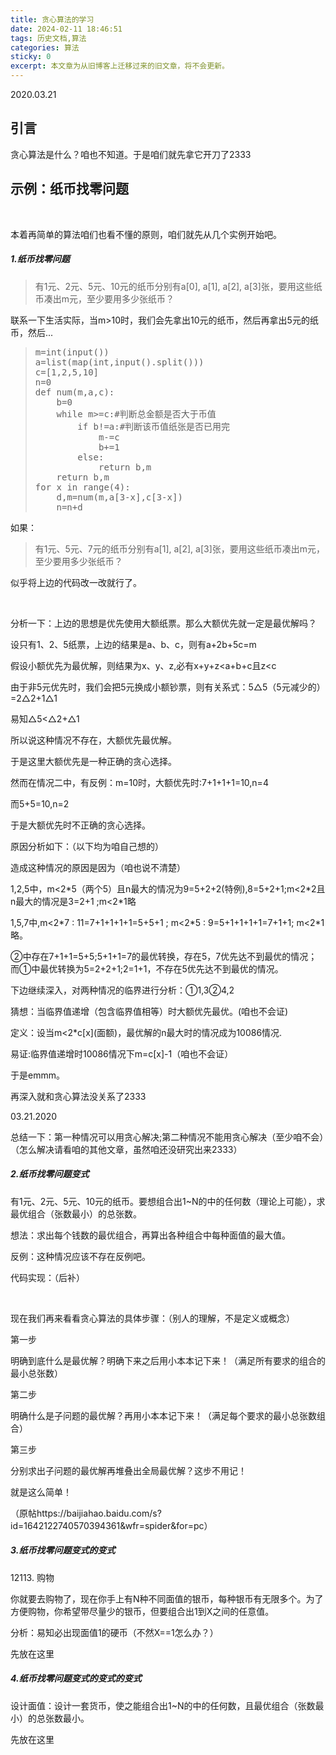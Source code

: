 ```yaml
---
title: 贪心算法的学习
date: 2024-02-11 18:46:51
tags: 历史文档,算法
categories: 算法
sticky: 0
excerpt: 本文章为从旧博客上迁移过来的旧文章，将不会更新。
---
```

2020.03.21
<div class="kratos-post-content">
            <h2 class="title-h2">引言</h2>
<p>贪心算法是什么？咱也不知道。于是咱们就先拿它开刀了2333</p>
<h2 class="title-h2">示例：纸币找零问题</h2>
<p>&nbsp;</p>
<p>本着再简单的算法咱们也看不懂的原则，咱们就先从几个实例开始吧。</p>
<div class="xControl">
<div class="xHeading">
<div class="xIcon"><i class="fa fa-plus"></i></div>
<h5>1.纸币找零问题</h5>
</div>
<div class="xContent">
<div class="inner">
<blockquote><p>有1元、2元、5元、10元的纸币分别有a[0], a[1], a[2], a[3]张，要用这些纸币凑出m元，至少要用多少张纸币？</p></blockquote>
<p>联系一下生活实际，当m&gt;10时，我们会先拿出10元的纸币，然后再拿出5元的纸币，然后...</p>
<blockquote>
<pre class="ql-syntax" spellcheck="false">m=int(input())
a=list(map(int,input().split()))
c=[<span class="hljs-number">1</span>,<span class="hljs-number">2</span>,<span class="hljs-number">5</span>,<span class="hljs-number">10</span>]
n=<span class="hljs-number">0</span>
<span class="hljs-function"><span class="hljs-keyword">def</span> <span class="hljs-title">num</span><span class="hljs-params">(m,a,c)</span>:</span>
    b=<span class="hljs-number">0</span>
    <span class="hljs-keyword">while</span> m&gt;=c:<span class="hljs-comment">#判断总金额是否大于币值</span>
        <span class="hljs-keyword">if</span> b!=a:<span class="hljs-comment">#判断该币值纸张是否已用完</span>
            m-=c
            b+=<span class="hljs-number">1</span>
        <span class="hljs-keyword">else</span>:
            <span class="hljs-keyword">return</span> b,m
    <span class="hljs-keyword">return</span> b,m
<span class="hljs-keyword">for</span> x <span class="hljs-keyword">in</span> range(<span class="hljs-number">4</span>):
    d,m=num(m,a[<span class="hljs-number">3</span>-x],c[<span class="hljs-number">3</span>-x])
    n=n+d
</pre>
</blockquote>
<p>如果：</p>
<blockquote><p>有1元、5元、7元的纸币分别有a[1], a[2], a[3]张，要用这些纸币凑出m元，至少要用多少张纸币？</p></blockquote>
<p>似乎将上边的代码改一改就行了。</p>
<p>&nbsp;</p>
<p>分析一下：上边的思想是优先使用大额纸票。那么大额优先就一定是最优解吗？</p>
<p>设只有1、2、5纸票，上边的结果是a、b、c，则有a+2b+5c=m</p>
<p>假设小额优先为最优解，则结果为x、y、z,必有x+y+z&lt;a+b+c且z&lt;c</p>
<p>由于非5元优先时，我们会把5元换成小额钞票，则有关系式：5△5（5元减少的）=2△2+1△1</p>
<p>易知△5&lt;△2+△1</p>
<p>所以说这种情况不存在，大额优先最优解。</p>
<p>于是这里大额优先是一种正确的贪心选择。</p>
<p>然而在情况二中，有反例：m=10时，大额优先时:7+1+1+1=10,n=4</p>
<p>而5+5=10,n=2</p>
<p>于是大额优先时不正确的贪心选择。</p>
<p>原因分析如下：（以下均为咱自己想的）</p>
<p>造成这种情况的原因是因为（咱也说不清楚）</p>
<p>1,2,5中，m&lt;2*5（两个5）且n最大的情况为9=5+2+2(特例),8=5+2+1;m&lt;2*2且n最大的情况是3=2+1 ;m&lt;2*1略</p>
<p>1,5,7中,m&lt;2*7  : 11=7+1+1+1+1=5+5+1   ;    m&lt;2*5  :  9=5+1+1+1+1=7+1+1;    m&lt;2*1略。</p>
<p>②中存在7+1+1=5+5;5+1+1=7的最优转换，存在5，7优先达不到最优的情况；而①中最优转换为5=2+2+1;2=1+1，不存在5优先达不到最优的情况。</p>
<p>下边继续深入，对两种情况的临界进行分析：①1,3②4,2</p>
<p>猜想：当临界值递增（包含临界值相等）时大额优先最优。(咱也不会证)</p>
<p>定义：设当m&lt;2*c[x](面额)，最优解的n最大时的情况成为10086情况.</p>
<p>易证:临界值递增时10086情况下m=c[x]-1（咱也不会证）</p>
<p>于是emmm。</p>
<p>再深入就和贪心算法没关系了2333</p>
<p>03.21.2020</p>
<p>总结一下：第一种情况可以用贪心解决;第二种情况不能用贪心解决（至少咱不会）（怎么解决请看咱的其他文章，虽然咱还没研究出来2333）</p>
</div>
</div>
</div>
<div class="xControl">
<div class="xHeading">
<div class="xIcon"><i class="fa fa-plus"></i></div>
<h5>2.纸币找零问题变式</h5>
</div>
<div class="xContent">
<div class="inner">
<p>有1元、2元、5元、10元的纸币。要想组合出1~N的中的任何数（理论上可能），求最优组合（张数最小）的总张数。</p>
<p>想法：求出每个钱数的最优组合，再算出各种组合中每种面值的最大值。</p>
<p>反例：这种情况应该不存在反例吧。</p>
<p>代码实现：（后补）</p>
<p>&nbsp;</p>
<p>现在我们再来看看贪心算法的具体步骤：（别人的理解，不是定义或概念）</p>
<p><span class="bjh-p">第一步</span></p>
<p><span class="bjh-p">明确到底什么是最优解？明确下来之后用小本本记下来！（满足所有要求的组合的最小总张数）</span></p>
<p><span class="bjh-p">第二步</span></p>
<p><span class="bjh-p">明确什么是子问题的最优解？再用小本本记下来！（满足每个要求的最小总张数组合）</span></p>
<p><span class="bjh-p">第三步</span></p>
<p><span class="bjh-p">分别求出子问题的最优解再堆叠出全局最优解？这步不用记！</span></p>
<p><span class="bjh-p">就是这么简单！</span></p>
<p>（原帖https://baijiahao.baidu.com/s?id=1642122740570394361&amp;wfr=spider&amp;for=pc）</p>
</div>
</div>
</div>
<div class="xControl">
<div class="xHeading">
<div class="xIcon"><i class="fa fa-plus"></i></div>
<h5>3.纸币找零问题变式的变式</h5>
</div>
<div class="xContent">
<div class="inner">
<p>12113. 购物</p>
<p>你就要去购物了，现在你手上有N种不同面值的银币，每种银币有无限多个。为了方便购物，你希望带尽量少的银币，但要组合出1到X之间的任意值。</p>
<p>分析：易知必出现面值1的硬币（不然X==1怎么办？）</p>
<p>先放在这里</p>
</div>
</div>
</div>
<div class="xControl">
<div class="xHeading">
<div class="xIcon"><i class="fa fa-plus"></i></div>
<h5>4.纸币找零问题变式的变式的变式</h5>
</div>
<div class="xContent">
<div class="inner">
<p>设计面值：设计一套货币，使之能组合出1~N的中的任何数，且最优组合（张数最小）的总张数最小。</p>
<p>先放在这里</p>
</div>
</div>
</div>
<p>&nbsp;</p>
<p>&nbsp;</p>
           
